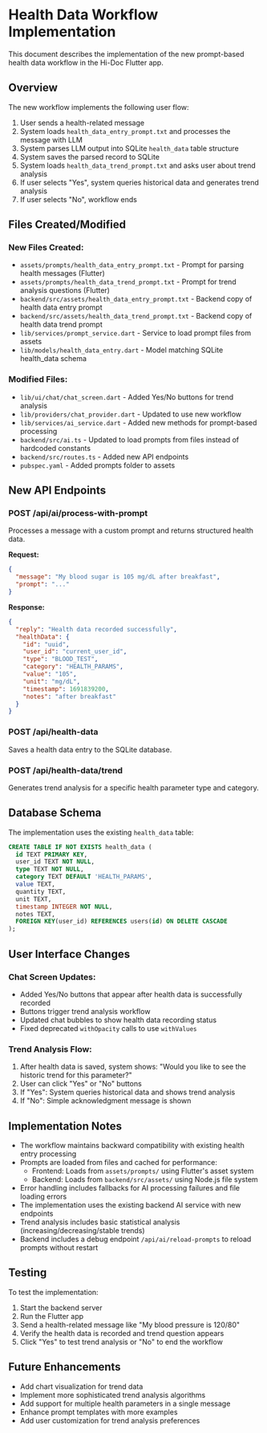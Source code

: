 # Health Data Workflow Implementation

This document describes the implementation of the new prompt-based health data workflow in the Hi-Doc Flutter app.

## Overview

The new workflow implements the following user flow:

1. User sends a health-related message
2. System loads `health_data_entry_prompt.txt` and processes the message with LLM
3. System parses LLM output into SQLite `health_data` table structure
4. System saves the parsed record to SQLite
5. System loads `health_data_trend_prompt.txt` and asks user about trend analysis
6. If user selects "Yes", system queries historical data and generates trend analysis
7. If user selects "No", workflow ends

## Files Created/Modified

### New Files Created:
- `assets/prompts/health_data_entry_prompt.txt` - Prompt for parsing health messages (Flutter)
- `assets/prompts/health_data_trend_prompt.txt` - Prompt for trend analysis questions (Flutter)
- `backend/src/assets/health_data_entry_prompt.txt` - Backend copy of health data entry prompt
- `backend/src/assets/health_data_trend_prompt.txt` - Backend copy of health data trend prompt
- `lib/services/prompt_service.dart` - Service to load prompt files from assets
- `lib/models/health_data_entry.dart` - Model matching SQLite health_data schema

### Modified Files:
- `lib/ui/chat/chat_screen.dart` - Added Yes/No buttons for trend analysis
- `lib/providers/chat_provider.dart` - Updated to use new workflow
- `lib/services/ai_service.dart` - Added new methods for prompt-based processing
- `backend/src/ai.ts` - Updated to load prompts from files instead of hardcoded constants
- `backend/src/routes.ts` - Added new API endpoints
- `pubspec.yaml` - Added prompts folder to assets

## New API Endpoints

### POST /api/ai/process-with-prompt
Processes a message with a custom prompt and returns structured health data.

**Request:**
```json
{
  "message": "My blood sugar is 105 mg/dL after breakfast",
  "prompt": "..."
}
```

**Response:**
```json
{
  "reply": "Health data recorded successfully",
  "healthData": {
    "id": "uuid",
    "user_id": "current_user_id",
    "type": "BLOOD_TEST",
    "category": "HEALTH_PARAMS",
    "value": "105",
    "unit": "mg/dL",
    "timestamp": 1691839200,
    "notes": "after breakfast"
  }
}
```

### POST /api/health-data
Saves a health data entry to the SQLite database.

### POST /api/health-data/trend
Generates trend analysis for a specific health parameter type and category.

## Database Schema

The implementation uses the existing `health_data` table:

```sql
CREATE TABLE IF NOT EXISTS health_data (
  id TEXT PRIMARY KEY,
  user_id TEXT NOT NULL,
  type TEXT NOT NULL,
  category TEXT DEFAULT 'HEALTH_PARAMS',
  value TEXT,
  quantity TEXT,
  unit TEXT,
  timestamp INTEGER NOT NULL,
  notes TEXT,
  FOREIGN KEY(user_id) REFERENCES users(id) ON DELETE CASCADE
);
```

## User Interface Changes

### Chat Screen Updates:
- Added Yes/No buttons that appear after health data is successfully recorded
- Buttons trigger trend analysis workflow
- Updated chat bubbles to show health data recording status
- Fixed deprecated `withOpacity` calls to use `withValues`

### Trend Analysis Flow:
1. After health data is saved, system shows: "Would you like to see the historic trend for this parameter?"
2. User can click "Yes" or "No" buttons
3. If "Yes": System queries historical data and shows trend analysis
4. If "No": Simple acknowledgment message is shown

## Implementation Notes

- The workflow maintains backward compatibility with existing health entry processing
- Prompts are loaded from files and cached for performance:
  - Frontend: Loads from `assets/prompts/` using Flutter's asset system
  - Backend: Loads from `backend/src/assets/` using Node.js file system
- Error handling includes fallbacks for AI processing failures and file loading errors
- The implementation uses the existing backend AI service with new endpoints
- Trend analysis includes basic statistical analysis (increasing/decreasing/stable trends)
- Backend includes a debug endpoint `/api/ai/reload-prompts` to reload prompts without restart

## Testing

To test the implementation:

1. Start the backend server
2. Run the Flutter app
3. Send a health-related message like "My blood pressure is 120/80"
4. Verify the health data is recorded and trend question appears
5. Click "Yes" to test trend analysis or "No" to end the workflow

## Future Enhancements

- Add chart visualization for trend data
- Implement more sophisticated trend analysis algorithms
- Add support for multiple health parameters in a single message
- Enhance prompt templates with more examples
- Add user customization for trend analysis preferences